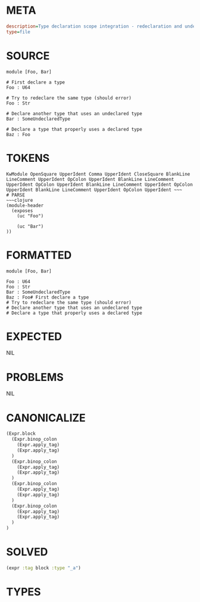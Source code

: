 # META
~~~ini
description=Type declaration scope integration - redeclaration and undeclared type errors
type=file
~~~
# SOURCE
~~~roc
module [Foo, Bar]

# First declare a type
Foo : U64

# Try to redeclare the same type (should error)
Foo : Str

# Declare another type that uses an undeclared type
Bar : SomeUndeclaredType

# Declare a type that properly uses a declared type
Baz : Foo
~~~
# TOKENS
~~~text
KwModule OpenSquare UpperIdent Comma UpperIdent CloseSquare BlankLine LineComment UpperIdent OpColon UpperIdent BlankLine LineComment UpperIdent OpColon UpperIdent BlankLine LineComment UpperIdent OpColon UpperIdent BlankLine LineComment UpperIdent OpColon UpperIdent ~~~
# PARSE
~~~clojure
(module-header
  (exposes
    (uc "Foo")

    (uc "Bar")
))
~~~
# FORMATTED
~~~roc
module [Foo, Bar]

Foo : U64
Foo : Str
Bar : SomeUndeclaredType
Baz : Foo# First declare a type
# Try to redeclare the same type (should error)
# Declare another type that uses an undeclared type
# Declare a type that properly uses a declared type
~~~
# EXPECTED
NIL
# PROBLEMS
NIL
# CANONICALIZE
~~~clojure
(Expr.block
  (Expr.binop_colon
    (Expr.apply_tag)
    (Expr.apply_tag)
  )
  (Expr.binop_colon
    (Expr.apply_tag)
    (Expr.apply_tag)
  )
  (Expr.binop_colon
    (Expr.apply_tag)
    (Expr.apply_tag)
  )
  (Expr.binop_colon
    (Expr.apply_tag)
    (Expr.apply_tag)
  )
)
~~~
# SOLVED
~~~clojure
(expr :tag block :type "_a")
~~~
# TYPES
~~~roc
~~~
